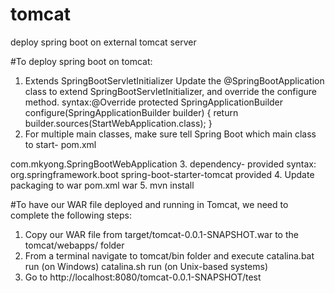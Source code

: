 # tomcat
deploy spring boot on external tomcat server

#To deploy spring boot on tomcat:
1. Extends SpringBootServletInitializer
Update the @SpringBootApplication class to extend SpringBootServletInitializer, and override the configure method.
syntax:@Override
    protected SpringApplicationBuilder configure(SpringApplicationBuilder builder) {
        return builder.sources(StartWebApplication.class);
    }
2. For multiple main classes, make sure tell Spring Boot which main class to start-
pom.xml
<properties>
    <!-- The main class to start by executing java -jar -->
    <start-class>com.mkyong.SpringBootWebApplication</start-class>
</properties>
3. dependency- provided
syntax:
<dependency>
		<groupId>org.springframework.boot</groupId>
		<artifactId>spring-boot-starter-tomcat</artifactId>
		<scope>provided</scope>
	</dependency>
 4. Update packaging to war
pom.xml
<packaging>war</packaging>
5. mvn install

#To have our WAR file deployed and running in Tomcat, we need to complete the following steps:

1. Copy our WAR file from target/tomcat-0.0.1-SNAPSHOT.war to the tomcat/webapps/ folder
2. From a terminal navigate to tomcat/bin folder and execute
catalina.bat run (on Windows)
catalina.sh run (on Unix-based systems)
3. Go to http://localhost:8080/tomcat-0.0.1-SNAPSHOT/test

